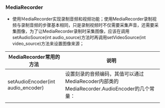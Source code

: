 ### ＭediaRecorder
+ 使用ＭediaRecorder实现录制音频和视频功能；使用MediaRecorder录制视频与录制音频的步骤基本相同，只是录制视频时不仅需要采集声音，还需要采集图像，为了让MediaRecorder录制时采集图像，应该在调用setAudioSource(int audio_source)方法时再调用setVideoSource(int video_source)方法来设置图像来源；

|ＭediaRecorder常用的方法|说明|
|------|------|
|setAudioEncoder(int audio_encoder)|设置刻录的音频编码，其值可以通过MediaRecoder内部类的MediaRecorder.AudioEncoder的几个常量：|
|||
